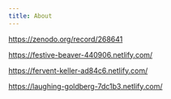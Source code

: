 ```yaml
---
title: About
---
```


https://zenodo.org/record/268641

https://festive-beaver-440906.netlify.com/

https://fervent-keller-ad84c6.netlify.com/

https://laughing-goldberg-7dc1b3.netlify.com/
